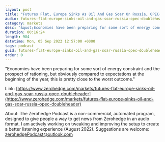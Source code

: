 ```yaml
---
layout: post
title: "Futures Flat, Europe Sinks As Oil And Gas Soar On Russia, OPEC+ Doubleheader"
audio: futures-flat-europe-sinks-oil-and-gas-soar-russia-opec-doubleheader-0
category: markets
desc: "&quot;Economies have been preparing for some sort of energy constraint and the prospect of rationing, but obviously compared to expectations at the beginning of the year, this is pretty close to the worst outcome.&quot;"
duration: 00:16:24
length: 984
datetime: Mon, 05 Sep 2022 12:57:00 +0000
tags: podcast
guid: futures-flat-europe-sinks-oil-and-gas-soar-russia-opec-doubleheader-0
order: 0
---
```

&quot;Economies have been preparing for some sort of energy constraint and the prospect of rationing, but obviously compared to expectations at the beginning of the year, this is pretty close to the worst outcome.&quot;

Link: [https://www.zerohedge.com/markets/futures-flat-europe-sinks-oil-and-gas-soar-russia-opec-doubleheader](https://www.zerohedge.com/markets/futures-flat-europe-sinks-oil-and-gas-soar-russia-opec-doubleheader)

About: The Zerohedge Podcast is a non-commercial, automated program, designed to give people a way to get news from Zerohedge in an audio format.  I am actively working on tweaking and improving the setup to create a better listening experience (August 2022).  Suggestions are welcome: [zerohedgePodcast@outlook.com](mailto:zerohedgePodcast@outlook.com)